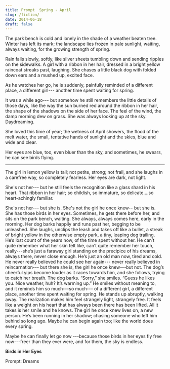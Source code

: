 ```yaml
---
title: Prompt  Spring - April 
slug: /fiction/
date: 2014-06-18
draft: false
---
```

The park bench is cold and lonely in the shade of a weather beaten tree.  Winter has left its mark; the landscape lies frozen in pale sunlight, waiting, always waiting, for the growing strength of spring.

Rain falls slowly, softly, like silver sheets tumbling down and sending ripples on the sidewalks.
A girl with a ribbon in her hair, dressed in a bright yellow raincoat streaks past, laughing.  She chases a little black dog with folded down ears and a mushed up, excited face.

As he watches her go, he is suddenly, painfully reminded of a different place, a different girl--- another time spent waiting for spring.

It was a while ago--- but somehow he still remembers the little details of those days, like the way the sun burned red around the ribbon in her hair, the shape of the shadows on the side of her face.   The feel of the wind, the damp morning dew on grass.  She was always looking up at the sky.  Daydreaming.

She loved this time of year; the wetness of April showers, the flood of the melt water, the small, tentative hands of sunlight and the skies, blue and wide and clear.

Her eyes are blue, too, even bluer than the sky, and sometimes, he swears, he can see birds flying.

---

The girl in lemon yellow is tall; not petite, strong; not frail, and she laughs in a carefree way, so completely fearless.  Her eyes are dark, not light.

She's not her--- but he still feels the recognition like a glass shard in his heart.  That ribbon in her hair; so childish, so immature, so delicate….so heart-achingly familiar.

She's not her--- but she is.  She's not the girl he once knew-- but she is.  She has those birds in her eyes.
Sometimes, he gets there before her, and sits on the park bench, waiting.  She always, always comes here, early in the morning.  Her dog barks happily and runs past her, begging to be unleashed.  She laughs, unclips the leash and takes off like a bullet, a streak of bright yellow in the otherwise empty park, a tiny, leaping dog trailing.
He’s lost count of the years now, of the time spent without her.  He can’t quite remember what her skin felt like, can’t quite remember her touch, really---she’s just a faraway girl standing on the precipice of his dreams, always there, never close enough. He’s just an old man now, tired and cold.  He never really believed he could see her again--- never really believed in reincarnation--- but there she is, the girl he once knew---but not.
The dog’s cheerful yips become louder as it races towards him, and she follows, trying to catch her breath.  The dog barks.  “Sorry,” she smiles.  “Guess he likes you.  Nice weather, huh?  It’s warming up.”
He smiles without meaning to, and it reminds him so much---so much--- of a different girl, a different place, another time spent waiting for spring.
He stands up abruptly, walking away.
The realization makes him feel strangely light, strangely free.  It feels like a weight on his heart that has always been there has been lifted.  All it takes is her smile and he knows.  The girl he once knew lives on, a new person.  He’s been running in her shadow; chasing someone who left him behind so long ago.  Maybe he can begin again too; like the world does every spring.

Maybe he can finally let go now ---because those birds in her eyes fly free now---freer than they ever were, and for them, the sky is endless.

**Birds in Her Eyes**

Prompt: Dreams


